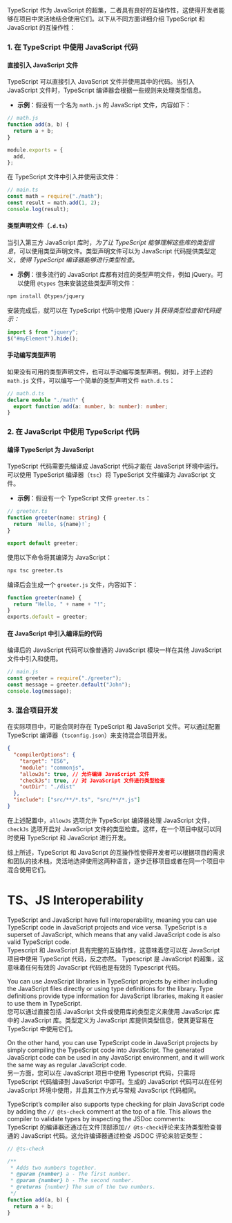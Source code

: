 TypeScript 作为 JavaScript 的超集，二者具有良好的互操作性，这使得开发者能够在项目中灵活地结合使用它们。以下从不同方面详细介绍 TypeScript 和 JavaScript 的互操作性：

### 1. 在 TypeScript 中使用 JavaScript 代码

#### 直接引入 JavaScript 文件

TypeScript 可以直接引入 JavaScript 文件并使用其中的代码。当引入 JavaScript 文件时，TypeScript 编译器会根据一些规则来处理类型信息。

- **示例**：假设有一个名为 `math.js` 的 JavaScript 文件，内容如下：

```javascript
// math.js
function add(a, b) {
  return a + b;
}

module.exports = {
  add,
};
```

在 TypeScript 文件中引入并使用该文件：

```typescript
// main.ts
const math = require("./math");
const result = math.add(1, 2);
console.log(result);
```

#### 类型声明文件（`.d.ts`）

当引入第三方 JavaScript 库时，*为了让 TypeScript 能够理解这些库的类型信息*，可以使用类型声明文件。类型声明文件可以为 JavaScript 代码提供类型定义，*使得 TypeScript 编译器能够进行类型检查*。

- **示例**：很多流行的 JavaScript 库都有对应的类型声明文件，例如 jQuery。可以使用 `@types` 包来安装这些类型声明文件：

```bash
npm install @types/jquery
```

安装完成后，就可以在 TypeScript 代码中使用 jQuery 并*获得类型检查和代码提示：*

```typescript
import $ from "jquery";
$("#myElement").hide();
```

#### 手动编写类型声明

如果没有可用的类型声明文件，也可以手动编写类型声明。例如，对于上述的 `math.js` 文件，可以编写一个简单的类型声明文件 `math.d.ts`：

```typescript
// math.d.ts
declare module "./math" {
  export function add(a: number, b: number): number;
}
```

### 2. 在 JavaScript 中使用 TypeScript 代码

#### 编译 TypeScript 为 JavaScript

TypeScript 代码需要先编译成 JavaScript 代码才能在 JavaScript 环境中运行。可以使用 TypeScript 编译器（`tsc`）将 TypeScript 文件编译为 JavaScript 文件。

- **示例**：假设有一个 TypeScript 文件 `greeter.ts`：

```typescript
// greeter.ts
function greeter(name: string) {
  return `Hello, ${name}!`;
}

export default greeter;
```

使用以下命令将其编译为 JavaScript：

```bash
npx tsc greeter.ts
```

编译后会生成一个 `greeter.js` 文件，内容如下：

```javascript
function greeter(name) {
  return "Hello, " + name + "!";
}
exports.default = greeter;
```

#### 在 JavaScript 中引入编译后的代码

编译后的 JavaScript 代码可以像普通的 JavaScript 模块一样在其他 JavaScript 文件中引入和使用。

```javascript
// main.js
const greeter = require("./greeter");
const message = greeter.default("John");
console.log(message);
```

### 3. 混合项目开发

在实际项目中，可能会同时存在 TypeScript 和 JavaScript 文件。可以通过配置 TypeScript 编译器（`tsconfig.json`）来支持混合项目开发。

```json
{
  "compilerOptions": {
    "target": "ES6",
    "module": "commonjs",
    "allowJs": true, // 允许编译 JavaScript 文件
    "checkJs": true, // 对 JavaScript 文件进行类型检查
    "outDir": "./dist"
  },
  "include": ["src/**/*.ts", "src/**/*.js"]
}
```

在上述配置中，`allowJs` 选项允许 TypeScript 编译器处理 JavaScript 文件，`checkJs` 选项开启对 JavaScript 文件的类型检查。这样，在一个项目中就可以同时使用 TypeScript 和 JavaScript 进行开发。

综上所述，TypeScript 和 JavaScript 的互操作性使得开发者可以根据项目的需求和团队的技术栈，灵活地选择使用这两种语言，逐步迁移项目或者在同一个项目中混合使用它们。

# TS、JS Interoperability

TypeScript and JavaScript have full interoperability, meaning you can use TypeScript code in JavaScript projects and vice versa. TypeScript is a superset of JavaScript, which means that any valid JavaScript code is also valid TypeScript code.  
Typescript 和 JavaScript 具有完整的互操作性，这意味着您可以在 JavaScript 项目中使用 TypeScript 代码，反之亦然。 Typescript 是 JavaScript 的超集，这意味着任何有效的 JavaScript 代码也是有效的 Typescript 代码。

You can use JavaScript libraries in TypeScript projects by either including the JavaScript files directly or using type definitions for the library. Type definitions provide type information for JavaScript libraries, making it easier to use them in TypeScript.  
您可以通过直接包括 JavaScript 文件或使用库的类型定义来使用 JavaScript 库中的 JavaScript 库。类型定义为 JavaScript 库提供类型信息，使其更容易在 TypeScript 中使用它们。

On the other hand, you can use TypeScript code in JavaScript projects by simply compiling the TypeScript code into JavaScript. The generated JavaScript code can be used in any JavaScript environment, and it will work the same way as regular JavaScript code.  
另一方面，您可以在 JavaScript 项目中使用 Typescript 代码，只需将 TypeScript 代码编译到 JavaScript 中即可。生成的 JavaScript 代码可以在任何 JavaScript 环境中使用，并且其工作方式与常规 JavaScript 代码相同。

TypeScript’s compiler also supports type checking for plain JavaScript code by adding the `// @ts-check` comment at the top of a file. This allows the compiler to validate types by inspecting the JSDoc comments:  
TypeScript 的编译器还通过在文件顶部添加`// @ts-check`评论来支持类型检查普通的 JavaScript 代码。这允许编译器通过检查 JSDOC 评论来验证类型：

```ts
// @ts-check

/**
 * Adds two numbers together.
 * @param {number} a - The first number.
 * @param {number} b - The second number.
 * @returns {number} The sum of the two numbers.
 */
function add(a, b) {
  return a + b;
}
```
